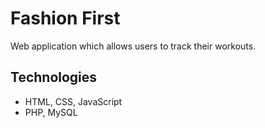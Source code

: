 # Fashion First 
Web application which allows users to track their workouts.

## Technologies
* HTML, CSS, JavaScript
* PHP, MySQL

